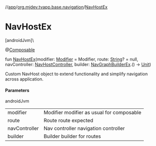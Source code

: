 //[app](../../index.md)/[org.mjdev.tvapp.base.navigation](index.md)/[NavHostEx](-nav-host-ex.md)

# NavHostEx

[androidJvm]\

@[Composable](https://developer.android.com/reference/kotlin/androidx/compose/runtime/Composable.html)

fun [NavHostEx](-nav-host-ex.md)(modifier: [Modifier](https://developer.android.com/reference/kotlin/androidx/compose/ui/Modifier.html) = Modifier, route: [String](https://kotlinlang.org/api/latest/jvm/stdlib/kotlin/-string/index.html)? = null, navController: [NavHostController](https://developer.android.com/reference/kotlin/androidx/navigation/NavHostController.html), builder: [NavGraphBuilderEx](-nav-graph-builder-ex/index.md).() -&gt; [Unit](https://kotlinlang.org/api/latest/jvm/stdlib/kotlin/-unit/index.html))

Custom NavHost object to extend functionality and simplify navigation across application.

#### Parameters

androidJvm

| | |
|---|---|
| modifier | Modifier modifier as usual for composable |
| route | Route route expected |
| navController | Nav controller navigation controller |
| builder | Builder builder for routes |
